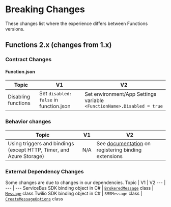 # Breaking Changes
These changes list where the experience differs between Functions versions.

## Functions 2.x (changes from 1.x)
### Contract Changes
#### Function.json
Topic         | V1      | V2 
---         | ---       | --- 
Disabling functions | Set `disabled: false` in function.json  | Set environment/App Settings variable `<FunctionName>.Disabled = true` 


### Behavior changes 
Topic         | V1      | V2 
---         | ---       | --- 
Using triggers and bindings (except HTTP, Timer, and Azure Storage) | N/A  | See [documentation](https://docs.microsoft.com/en-us/azure/azure-functions/functions-triggers-bindings#register-binding-extensions) on registering binding extensions

### External Dependency Changes
Some changes are due to changes in our dependencies.
Topic         | V1      | V2 
---         | ---       | --- 
ServiceBus SDK binding object in C# | [`BrokeredMessage`](https://docs.microsoft.com/en-us/dotnet/api/microsoft.servicebus.messaging.brokeredmessage?view=azure-dotnet) class  | [`Message`](https://docs.microsoft.com/en-us/dotnet/api/microsoft.azure.servicebus.message?view=azure-dotnet) class
Twilio SDK binding object in C# | `SMSMessage` class | [`CreateMessageOptions`](https://www.twilio.com/docs/libraries/reference/twilio-php/5.7.3/class-Twilio.Rest.Api.V2010.Account.CreateMessageOptions.html) class